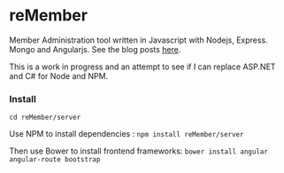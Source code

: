 reMember
========

Member Administration tool written in Javascript with Nodejs, Express. Mongo and Angularjs.
See the blog posts [here](http://www.thebuttonfactory.nl).

This is a work in progress and an attempt to see if I can replace ASP.NET and C# for Node and NPM.

### Install

```cd reMember/server```

Use NPM to install dependencies : ```npm install reMember/server```

Then use Bower to install frontend frameworks: ```bower install angular angular-route bootstrap```

 
